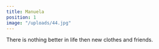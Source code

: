```yaml
---
title: Manuela
position: 1
image: "/uploads/44.jpg"
---
```


There is nothing better in life then new clothes and friends.
